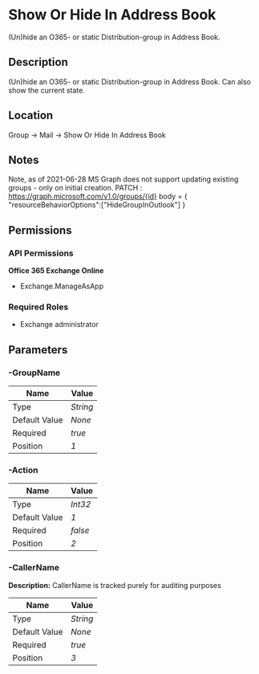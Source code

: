 # Show Or Hide In Address Book

(Un)hide an O365- or static Distribution-group in Address Book.

## Description

(Un)hide an O365- or static Distribution-group in Address Book. Can also show the current state.

## Location

Group &rarr; Mail &rarr; Show Or Hide In Address Book

## Notes

Note, as of 2021-06-28 MS Graph does not support updating existing groups - only on initial creation.
 PATCH : https://graph.microsoft.com/v1.0/groups/{id}
 body = { "resourceBehaviorOptions":["HideGroupInOutlook"] }

## Permissions

### API Permissions

**Office 365 Exchange Online**
- Exchange.ManageAsApp

### Required Roles

- Exchange administrator

## Parameters

### -GroupName

| Name | Value |
|---|---|
| Type | _String_ |
| Default Value | _None_ |
| Required | _true_ |
| Position | _1_ |

### -Action

| Name | Value |
|---|---|
| Type | _Int32_ |
| Default Value | _1_ |
| Required | _false_ |
| Position | _2_ |

### -CallerName

**Description:** CallerName is tracked purely for auditing purposes 

| Name | Value |
|---|---|
| Type | _String_ |
| Default Value | _None_ |
| Required | _true_ |
| Position | _3_ |


